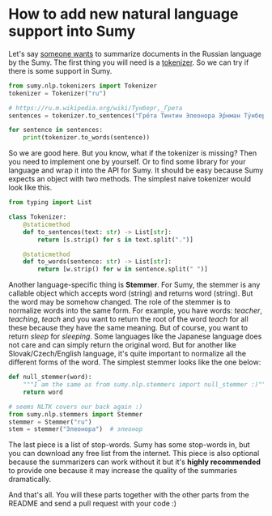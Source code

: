 # How to add new natural language support into Sumy

Let's say [someone wants](https://github.com/miso-belica/sumy/issues/62) to summarize documents in the Russian language by the Sumy. The first thing you will need is a [tokenizer](docs/index.md#Tokenizer). So we can try if there is some support in Sumy.

```python
from sumy.nlp.tokenizers import Tokenizer
tokenizer = Tokenizer("ru")

# https://ru.m.wikipedia.org/wiki/Тунберг,_Грета
sentences = tokenizer.to_sentences("Гре́та Тинтин Элеонора Э́рнман Ту́нберг (швед. Greta Tintin Eleonora Ernman Thunberg; род. 3 января 2003[1][2], Стокгольм[1]) — шведская школьница, экологическая активистка. В 15 лет начала протестовать возле шведского парламента с плакатом «Школьная забастовка за климат», призывая к незамедлительным действиям по борьбе с изменением климата в соответствии с Парижским соглашением. Её действия нашли отклик по всему миру, породив массовые мероприятия, известные как «школьные забастовки за климат» или «пятницы ради будущего»")

for sentence in sentences:
    print(tokenizer.to_words(sentence))
```

So we are good here. But you know, what if the tokenizer is missing? Then you need to implement one by yourself. Or to find some library for your language and wrap it into the API for Sumy. It should be easy because Sumy expects an object with two methods. The simplest naive tokenizer would look like this.

```python
from typing import List

class Tokenizer:
    @staticmethod
    def to_sentences(text: str) -> List[str]:
        return [s.strip() for s in text.split(".")]

    @staticmethod
    def to_words(sentence: str) -> List[str]:
        return [w.strip() for w in sentence.split(" ")]
```

Another language-specific thing is **Stemmer**. For Sumy, the stemmer is any callable object which accepts word (string) and returns word (string). But the word may be somehow changed. The role of the stemmer is to normalize words into the same form. For example, you have words: _teacher_, _teaching_, _teach_ and you want to return the root of the word _teach_ for all these because they have the same meaning. But of course, you want to return _sleep_ for _sleeping_. Some languages like the Japanese language does not care and can simply return the original word. But for another like Slovak/Czech/English language, it's quite important to normalize all the different forms of the word. The simplest stemmer looks like the one below:

```python
def null_stemmer(word):
    """I am the same as from sumy.nlp.stemmers import null_stemmer :)"""
    return word
```

```python
# seems NLTK covers our back again :)
from sumy.nlp.stemmers import Stemmer
stemmer = Stemmer("ru")
stem = stemmer("Элеонора")  # элеонор
```

The last piece is a list of stop-words. Sumy has some stop-words in, but you can download any free list from the internet. This piece is also optional because the summarizers can work without it but it's **highly recommended** to provide one because it may increase the quality of the summaries dramatically.

And that's all. You will these parts together with the other parts from the README and send a pull request with your code :) 
